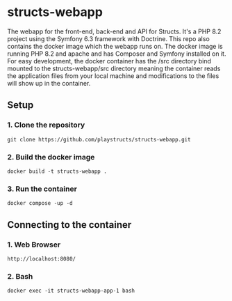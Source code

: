 # structs-webapp

The webapp for the front-end, back-end and API for Structs. It's a PHP 8.2 project using the Symfony 6.3 framework with Doctrine. This repo also contains the docker image which the webapp runs on. The docker image is running PHP 8.2 and apache and has Composer and Symfony installed on it. For easy development, the docker container has the /src directory bind mounted to the structs-webapp/src directory meaning the container reads the application files from your local machine and modifications to the files will show up in the container.


## Setup

### 1. Clone the repository

`git clone https://github.com/playstructs/structs-webapp.git`

### 2. Build the docker image

`docker build -t structs-webapp .`

### 3. Run the container

`docker compose -up -d`


## Connecting to the container

### 1. Web Browser

`http://localhost:8080/`

### 2. Bash

`docker exec -it structs-webapp-app-1 bash`

